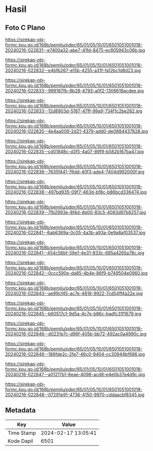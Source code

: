 # Hasil

## Foto C Plano

https://sirekap-obj-formc.kpu.go.id/168b/pemilu/pdpr/65/01/05/10/01/6501051001018-20240216-022831--e7400a32-abe7-41fd-8475-ec805943c06b.jpg

https://sirekap-obj-formc.kpu.go.id/168b/pemilu/pdpr/65/01/05/10/01/6501051001018-20240216-022832--e4bfb267-e15b-4255-a31f-fa12bc1d8d23.jpg

https://sirekap-obj-formc.kpu.go.id/168b/pemilu/pdpr/65/01/05/10/01/6501051001018-20240216-022833--999187fb-8b28-4793-a0f2-1306618acdee.jpg

https://sirekap-obj-formc.kpu.go.id/168b/pemilu/pdpr/65/01/05/10/01/6501051001018-20240216-022833--12d8903d-5187-47ff-99a9-734f1c2be282.jpg

https://sirekap-obj-formc.kpu.go.id/168b/pemilu/pdpr/65/01/05/10/01/6501051001018-20240216-022835--4e4aa009-2d21-4379-add0-de0884437828.jpg

https://sirekap-obj-formc.kpu.go.id/168b/pemilu/pdpr/65/01/05/10/01/6501051001018-20240216-022835--cd01848c-d3f5-4a07-89f9-b582b167ba47.jpg

https://sirekap-obj-formc.kpu.go.id/168b/pemilu/pdpr/65/01/05/10/01/6501051001018-20240216-022836--7635f441-76dd-40f3-ade4-7404d992000f.jpg

https://sirekap-obj-formc.kpu.go.id/168b/pemilu/pdpr/65/01/05/10/01/6501051001018-20240216-022838--497bd935-09f7-463d-bf8c-b86bcd336474.jpg

https://sirekap-obj-formc.kpu.go.id/168b/pemilu/pdpr/65/01/05/10/01/6501051001018-20240216-022839--7fb2993e-8f4d-4b00-83c5-4083d97b6257.jpg

https://sirekap-obj-formc.kpu.go.id/168b/pemilu/pdpr/65/01/05/10/01/6501051001018-20240216-022841--6ab6369a-0c05-4a3b-a93a-0e9a8af03537.jpg

https://sirekap-obj-formc.kpu.go.id/168b/pemilu/pdpr/65/01/05/10/01/6501051001018-20240216-022841--454c56bf-59e1-4e31-833c-685a4265a78c.jpg

https://sirekap-obj-formc.kpu.go.id/168b/pemilu/pdpr/65/01/05/10/01/6501051001018-20240216-022842--0ccc590e-da85-4b4e-86f9-b749504e0960.jpg

https://sirekap-obj-formc.kpu.go.id/168b/pemilu/pdpr/65/01/05/10/01/6501051001018-20240216-022843--ae99cf45-ac7e-4818-9922-7cd54ff4a22e.jpg

https://sirekap-obj-formc.kpu.go.id/168b/pemilu/pdpr/65/01/05/10/01/6501051001018-20240216-022845--b60517c1-9d5a-4c7e-b86c-badfc31f1679.jpg

https://sirekap-obj-formc.kpu.go.id/168b/pemilu/pdpr/65/01/05/10/01/6501051001018-20240216-022846--d0231e7c-d96f-405b-bb72-492ac0a4990c.jpg

https://sirekap-obj-formc.kpu.go.id/168b/pemilu/pdpr/65/01/05/10/01/6501051001018-20240216-022846--186fde2c-2fe7-46c0-9404-cc30944bf666.jpg

https://sirekap-obj-formc.kpu.go.id/168b/pemilu/pdpr/65/01/05/10/01/6501051001018-20240216-022847--a01217b1-6eae-4098-acd8-e4e0b37e4d9c.jpg

https://sirekap-obj-formc.kpu.go.id/168b/pemilu/pdpr/65/01/05/10/01/6501051001018-20240216-022848--07291e91-4736-4150-9970-cddaacbf8345.jpg


## Metadata

| Key        | Value               |
| ---------- | ------------------- |
| Time Stamp | 2024-02-17 13:05:41 |
| Kode Dapil | 6501                |



